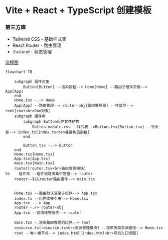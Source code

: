 # Vite + React + TypeScript 创建模板

### 第三方库
- Tailwind CSS - 基础样式表
- React Router - 路由管理
- Zustand - 状态管理

[流程图](./public/__comment__/Project.mermaid)
```mermaid
flowchart TB

    subgraph 组件对象
        Button[Button] --渲染按钮--> Home[Home] --路由子组件页面--> App[App]
    end
    Home.tsx -.-> Home
    App[App] --路由管理--> router-obj[路由管理器] --挂载至--> root[root<br>Dom对象]
    subgraph 组件库
        subgraph Button组件文件结构
            Button.module.css --样式表-->Button.tsx[Button.tsx] --导出至--> index.ts[index.ts<br>暴露构造函数]
        end

        Button.tsx -.-> Button
    end
    Home.tsx[Home.tsx]
    App.tsx[App.tsx]
    main.tsx[main.tsx]
    router[router.tsx<br>路由管理模块]
%%    组件库 --组件被路由集中管理--> router
    router--引入router路由组件--> main.tsx


    Home.tsx --路由默认渲染子组件--> App.tsx
    index.ts --组件库被引用--> Home.tsx
    App.tsx -.-> App
    router -.-> router-obj
    App.tsx --路由接管组件--> router

    main.tsx -.渲染路由管理的组件.-> root
    resource.ts[resource.ts<br>资源管理模块] --提供所需资源路径--> Home.tsx
    root --唯一根节点--> index.html[index.html<br>项目入口视图]
```
